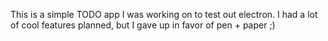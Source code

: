 This is a simple TODO app I was working on to test out electron. I had a lot of cool features planned, but I gave up in favor of pen + paper ;)

